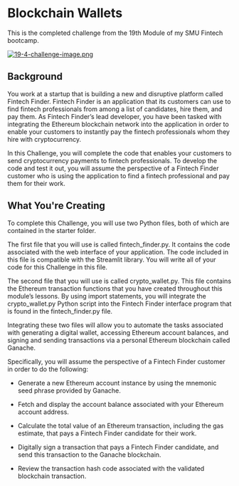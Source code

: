 # Blockchain Wallets
This is the completed challenge from the 19th Module of my SMU Fintech bootcamp.

[![19-4-challenge-image.png](https://i.postimg.cc/JhjqcgMz/19-4-challenge-image.png)](https://postimg.cc/t1CW9BsK)

## Background
You work at a startup that is building a new and disruptive platform called Fintech Finder. Fintech Finder is an application that its customers can use to find fintech professionals from among a list of candidates, hire them, and pay them. As Fintech Finder’s lead developer, you have been tasked with integrating the Ethereum blockchain network into the application in order to enable your customers to instantly pay the fintech professionals whom they hire with cryptocurrency.

In this Challenge, you will complete the code that enables your customers to send cryptocurrency payments to fintech professionals. To develop the code and test it out, you will assume the perspective of a Fintech Finder customer who is using the application to find a fintech professional and pay them for their work.

## What You're Creating
To complete this Challenge, you will use two Python files, both of which are contained in the starter folder.

The first file that you will use is called fintech_finder.py. It contains the code associated with the web interface of your application. The code included in this file is compatible with the Streamlit library. You will write all of your code for this Challenge in this file.

The second file that you will use is called crypto_wallet.py. This file contains the Ethereum transaction functions that you have created throughout this module’s lessons. By using import statements, you will integrate the crypto_wallet.py Python script into the Fintech Finder interface program that is found in the fintech_finder.py file.

Integrating these two files will allow you to automate the tasks associated with generating a digital wallet, accessing Ethereum account balances, and signing and sending transactions via a personal Ethereum blockchain called Ganache.

Specifically, you will assume the perspective of a Fintech Finder customer in order to do the following:

- Generate a new Ethereum account instance by using the mnemonic seed phrase provided by Ganache.

- Fetch and display the account balance associated with your Ethereum account address.

- Calculate the total value of an Ethereum transaction, including the gas estimate, that pays a Fintech Finder candidate for their work.

- Digitally sign a transaction that pays a Fintech Finder candidate, and send this transaction to the Ganache blockchain.

- Review the transaction hash code associated with the validated blockchain transaction.
